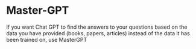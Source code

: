 # Master-GPT

If you want Chat GPT to find the answers to your questions based on the data you have provided (books, papers, articles) instead of the data it has been trained on, use MasterGPT
